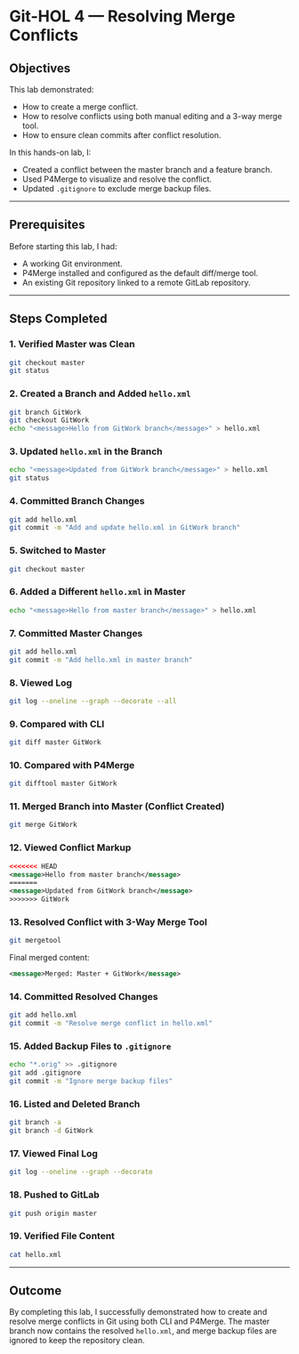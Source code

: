 

# Git-HOL 4 — Resolving Merge Conflicts

## Objectives

This lab demonstrated:

* How to create a merge conflict.
* How to resolve conflicts using both manual editing and a 3-way merge tool.
* How to ensure clean commits after conflict resolution.

In this hands-on lab, I:

* Created a conflict between the master branch and a feature branch.
* Used P4Merge to visualize and resolve the conflict.
* Updated `.gitignore` to exclude merge backup files.

---

## Prerequisites

Before starting this lab, I had:

* A working Git environment.
* P4Merge installed and configured as the default diff/merge tool.
* An existing Git repository linked to a remote GitLab repository.

---

## Steps Completed

### 1. Verified Master was Clean

```bash
git checkout master
git status
```

### 2. Created a Branch and Added `hello.xml`

```bash
git branch GitWork
git checkout GitWork
echo "<message>Hello from GitWork branch</message>" > hello.xml
```

### 3. Updated `hello.xml` in the Branch

```bash
echo "<message>Updated from GitWork branch</message>" > hello.xml
git status
```

### 4. Committed Branch Changes

```bash
git add hello.xml
git commit -m "Add and update hello.xml in GitWork branch"
```

### 5. Switched to Master

```bash
git checkout master
```

### 6. Added a Different `hello.xml` in Master

```bash
echo "<message>Hello from master branch</message>" > hello.xml
```

### 7. Committed Master Changes

```bash
git add hello.xml
git commit -m "Add hello.xml in master branch"
```

### 8. Viewed Log

```bash
git log --oneline --graph --decorate --all
```

### 9. Compared with CLI

```bash
git diff master GitWork
```

### 10. Compared with P4Merge

```bash
git difftool master GitWork
```

### 11. Merged Branch into Master (Conflict Created)

```bash
git merge GitWork
```

### 12. Viewed Conflict Markup

```xml
<<<<<<< HEAD
<message>Hello from master branch</message>
=======
<message>Updated from GitWork branch</message>
>>>>>>> GitWork
```

### 13. Resolved Conflict with 3-Way Merge Tool

```bash
git mergetool
```

Final merged content:

```xml
<message>Merged: Master + GitWork</message>
```

### 14. Committed Resolved Changes

```bash
git add hello.xml
git commit -m "Resolve merge conflict in hello.xml"
```

### 15. Added Backup Files to `.gitignore`

```bash
echo "*.orig" >> .gitignore
git add .gitignore
git commit -m "Ignore merge backup files"
```

### 16. Listed and Deleted Branch

```bash
git branch -a
git branch -d GitWork
```

### 17. Viewed Final Log

```bash
git log --oneline --graph --decorate
```

### 18. Pushed to GitLab

```bash
git push origin master
```

### 19. Verified File Content

```bash
cat hello.xml
```

---

## Outcome

By completing this lab, I successfully demonstrated how to create and resolve merge conflicts in Git using both CLI and P4Merge. The master branch now contains the resolved `hello.xml`, and merge backup files are ignored to keep the repository clean.

